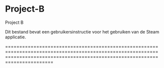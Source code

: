 # Project-B
Project B

Dit bestand bevat een gebruikersinstructie voor het gebruiken van de Steam applicatie.

===================================================================================================================================================================================
